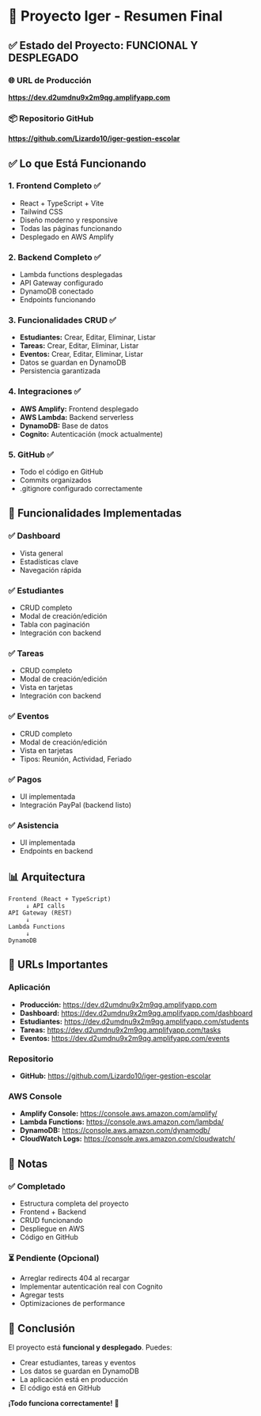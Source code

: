 # 🎉 Proyecto Iger - Resumen Final

## ✅ Estado del Proyecto: FUNCIONAL Y DESPLEGADO

### 🌐 URL de Producción
**https://dev.d2umdnu9x2m9qg.amplifyapp.com**

### 📦 Repositorio GitHub
**https://github.com/Lizardo10/iger-gestion-escolar**

## ✅ Lo que Está Funcionando

### 1. Frontend Completo ✅
- React + TypeScript + Vite
- Tailwind CSS
- Diseño moderno y responsive
- Todas las páginas funcionando
- Desplegado en AWS Amplify

### 2. Backend Completo ✅
- Lambda functions desplegadas
- API Gateway configurado
- DynamoDB conectado
- Endpoints funcionando

### 3. Funcionalidades CRUD ✅
- **Estudiantes:** Crear, Editar, Eliminar, Listar
- **Tareas:** Crear, Editar, Eliminar, Listar
- **Eventos:** Crear, Editar, Eliminar, Listar
- Datos se guardan en DynamoDB
- Persistencia garantizada

### 4. Integraciones ✅
- **AWS Amplify:** Frontend desplegado
- **AWS Lambda:** Backend serverless
- **DynamoDB:** Base de datos
- **Cognito:** Autenticación (mock actualmente)

### 5. GitHub ✅
- Todo el código en GitHub
- Commits organizados
- .gitignore configurado correctamente

## 🎯 Funcionalidades Implementadas

### ✅ Dashboard
- Vista general
- Estadísticas clave
- Navegación rápida

### ✅ Estudiantes
- CRUD completo
- Modal de creación/edición
- Tabla con paginación
- Integración con backend

### ✅ Tareas
- CRUD completo
- Modal de creación/edición
- Vista en tarjetas
- Integración con backend

### ✅ Eventos
- CRUD completo
- Modal de creación/edición
- Vista en tarjetas
- Tipos: Reunión, Actividad, Feriado

### ✅ Pagos
- UI implementada
- Integración PayPal (backend listo)

### ✅ Asistencia
- UI implementada
- Endpoints en backend

## 📊 Arquitectura

```
Frontend (React + TypeScript)
     ↓ API calls
API Gateway (REST)
     ↓
Lambda Functions
     ↓
DynamoDB
```

## 🚀 URLs Importantes

### Aplicación
- **Producción:** https://dev.d2umdnu9x2m9qg.amplifyapp.com
- **Dashboard:** https://dev.d2umdnu9x2m9qg.amplifyapp.com/dashboard
- **Estudiantes:** https://dev.d2umdnu9x2m9qg.amplifyapp.com/students
- **Tareas:** https://dev.d2umdnu9x2m9qg.amplifyapp.com/tasks
- **Eventos:** https://dev.d2umdnu9x2m9qg.amplifyapp.com/events

### Repositorio
- **GitHub:** https://github.com/Lizardo10/iger-gestion-escolar

### AWS Console
- **Amplify Console:** https://console.aws.amazon.com/amplify/
- **Lambda Functions:** https://console.aws.amazon.com/lambda/
- **DynamoDB:** https://console.aws.amazon.com/dynamodb/
- **CloudWatch Logs:** https://console.aws.amazon.com/cloudwatch/

## 📝 Notas

### ✅ Completado
- Estructura completa del proyecto
- Frontend + Backend
- CRUD funcionando
- Despliegue en AWS
- Código en GitHub

### ⏳ Pendiente (Opcional)
- Arreglar redirects 404 al recargar
- Implementar autenticación real con Cognito
- Agregar tests
- Optimizaciones de performance

## 🎉 Conclusión

El proyecto está **funcional y desplegado**. Puedes:
- Crear estudiantes, tareas y eventos
- Los datos se guardan en DynamoDB
- La aplicación está en producción
- El código está en GitHub

**¡Todo funciona correctamente!** 🚀


